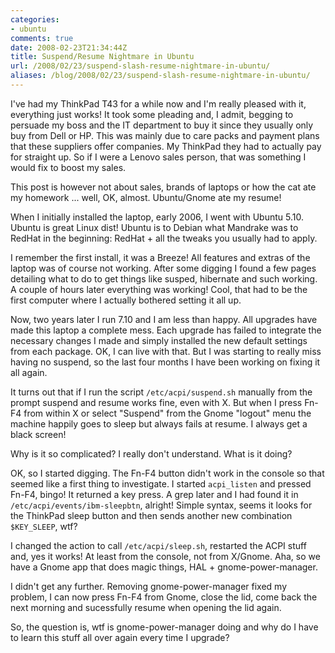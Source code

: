```yaml
---
categories:
- ubuntu
comments: true
date: 2008-02-23T21:34:44Z
title: Suspend/Resume Nightmare in Ubuntu
url: /2008/02/23/suspend-slash-resume-nightmare-in-ubuntu/
aliases: /blog/2008/02/23/suspend-slash-resume-nightmare-in-ubuntu/
---
```


I've had my ThinkPad T43 for a while now and I'm really pleased with it,
everything just works!  It took some pleading and, I admit, begging to
persuade my boss and the IT department to buy it since they usually only
buy from Dell or HP.  This was mainly due to care packs and payment plans
that these suppliers offer companies.  My ThinkPad they had to actually
pay for straight up.  So if I were a Lenovo sales person, that was
something I would fix to boost my sales.

This post is however not about sales, brands of laptops or how the cat
ate my homework ... well, OK, almost.  Ubuntu/Gnome ate my resume!

When I initially installed the laptop, early 2006, I went with
Ubuntu 5.10.  Ubuntu is great Linux dist!  Ubuntu is to Debian what
Mandrake was to RedHat in the beginning: RedHat + all the tweaks you
usually had to apply.

I remember the first install, it was a Breeze!  All features and extras
of the laptop was of course not working.  After some digging I found a
few pages detailing what to do to get things like susped, hibernate and
such working.  A couple of hours later everything was working!  Cool,
that had to be the first computer where I actually bothered setting it
all up.

Now, two years later I run 7.10 and I am less than happy.  All upgrades
have made this laptop a complete mess.  Each upgrade has failed to
integrate the necessary changes I made and simply installed the new
default settings from each package.  OK, I can live with that.  But I was
starting to really miss having no suspend, so the last four months I
have been working on fixing it all again.

It turns out that if I run the script `/etc/acpi/suspend.sh` manually
from the prompt suspend and resume works fine, even with X.  But when I
press Fn-F4 from within X or select "Suspend" from the Gnome "logout"
menu the machine happily goes to sleep but always fails at resume.  I
always get a black screen!

Why is it so complicated?  I really don't understand.  What is it doing?

OK, so I started digging.  The Fn-F4 button didn't work in the console
so that seemed like a first thing to investigate.  I started
`acpi_listen` and pressed Fn-F4, bingo!  It returned a key press.  A
grep later and I had found it in `/etc/acpi/events/ibm-sleepbtn`,
alright!  Simple syntax, seems it looks for the ThinkPad sleep button
and then sends another new combination `$KEY_SLEEP`, wtf?

I changed the action to call `/etc/acpi/sleep.sh`, restarted the ACPI
stuff and, yes it works!  At least from the console, not from X/Gnome.
Aha, so we have a Gnome app that does magic things, HAL +
gnome-power-manager.

I didn't get any further.  Removing gnome-power-manager fixed my
problem, I can now press Fn-F4 from Gnome, close the lid, come back the
next morning and sucessfully resume when opening the lid again.

So, the question is, wtf is gnome-power-manager doing and why do I have
to learn this stuff all over again every time I upgrade?
